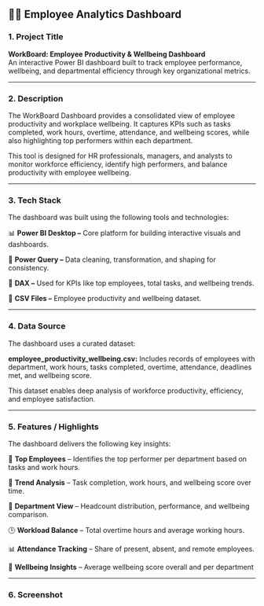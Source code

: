 ## 👩‍💼 Employee Analytics Dashboard

### 1. Project Title  
**WorkBoard: Employee Productivity & Wellbeing Dashboard**  
An interactive Power BI dashboard built to track employee performance, wellbeing, and departmental efficiency through key organizational metrics.

---

### 2. Description  
The WorkBoard Dashboard provides a consolidated view of employee productivity and workplace wellbeing. It captures KPIs such as tasks completed, work hours, overtime, attendance, and wellbeing scores, while also highlighting top performers within each department.

This tool is designed for HR professionals, managers, and analysts to monitor workforce efficiency, identify high performers, and balance productivity with employee wellbeing.

---

### 3. Tech Stack  
The dashboard was built using the following tools and technologies:

📊 **Power BI Desktop –** Core platform for building interactive visuals and dashboards.

🔄 **Power Query –** Data cleaning, transformation, and shaping for consistency.

📐 **DAX –** Used for KPIs like top employees, total tasks, and wellbeing trends.

📑 **CSV Files –** Employee productivity and wellbeing dataset. 

---

### 4. Data Source  
The dashboard uses a curated dataset:

**employee_productivity_wellbeing.csv:** Includes records of employees with department, work hours, tasks completed, overtime, attendance, deadlines met, and wellbeing score.

This dataset enables deep analysis of workforce productivity, efficiency, and employee satisfaction.

---

### 5. Features / Highlights  
The dashboard delivers the following key insights:

👤 **Top Employees** – Identifies the top performer per department based on tasks and work hours.

📅 **Trend Analysis** – Task completion, work hours, and wellbeing score over time.

🏢 **Department View** – Headcount distribution, performance, and wellbeing comparison.

🕒 **Workload Balance** – Total overtime hours and average working hours.

📊 **Attendance Tracking** – Share of present, absent, and remote employees.

🌱 **Wellbeing Insights** – Average wellbeing score overall and per department

---

### 6. Screenshot
